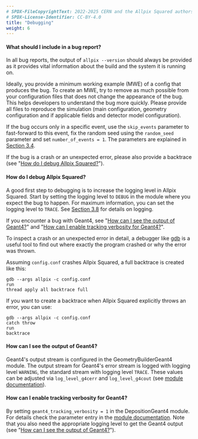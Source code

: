 ```yaml
---
# SPDX-FileCopyrightText: 2022-2025 CERN and the Allpix Squared authors
# SPDX-License-Identifier: CC-BY-4.0
title: "Debugging"
weight: 6
---
```


#### What should I include in a bug report?

In all bug reports, the output of `allpix --version` should always be provided as it provides vital information about the
build and the system it is running on.

Ideally, you provide a minimum working example (MWE) of a config that produces the bug. To create an MWE, try to remove as
much possible from your configuration files that does not change the appearance of the bug. This helps developers to
understand the bug more quickly. Please provide all files to reproduce the simulation (main configuration,
geometry configuration and if applicable fields and detector model configuration).

If the bug occurs only in a specific event, use the `skip_events` parameter to fast-forward to this event, fix the random
seed using the `random_seed` parameter and set `number_of_events = 1`. The parameters are explained in
[Section 3.4](../03_getting_started/04_framework_parameters.md).

If the bug is a crash or an unexpected error, please also provide a backtrace (see
"[How do I debug Allpix Squared?](#how-do-i-debug-allpix-squared)").

#### How do I debug Allpix Squared?

A good first step to debugging is to increase the logging level in Allpix Squared. Start by setting the logging level to
`DEBUG` in the module where you expect the bug to happen. For maximum information, you can set the logging level to `TRACE`.
See [Section 3.8](../03_getting_started/08_logging_and_verbosity.md) for details on logging.

If you encounter a bug with Geant4, see "[How can I see the output of Geant4?](#how-can-i-see-the-output-of-geant4)" and
"[How can I enable tracking verbosity for Geant4?](#how-can-i-enable-tracking-verbosity-for-geant4)".

To inspect a crash or an unexpected error in detail, a debugger like [gdb](https://sourceware.org/gdb/) is a useful tool to
find out where exactly the program crashed or why the error was thrown.

Assuming `config.conf` crashes Allpix Squared, a full backtrace is created like this:

```shell
gdb --args allpix -c config.conf
run
thread apply all backtrace full
```

If you want to create a backtrace when Allpix Squared explicitly throws an error, you can use:

```shell
gdb --args allpix -c config.conf
catch throw
run
backtrace
```

#### How can I see the output of Geant4?

Geant4's output stream is configured in the GeometryBuilderGeant4 module. The output stream for Geant4's error stream is
logged with logging level `WARNING`, the standard stream with logging level `TRACE`. These values can be adjusted via
`log_level_g4cerr` and `log_level_g4cout` (see [module documentation](../08_modules/geometrybuildergeant4.md#parameters)).

#### How can I enable tracking verbosity for Geant4?

By setting `geant4_tracking_verbosity = 1` in the DepositionGeant4 module. For details check the parameter entry in the
[module documentation](../08_modules/depositiongeant4.md#parameters). Note that you also need the appropriate logging level
to get the Geant4 output (see "[How can I see the output of Geant4?](#how-can-i-see-the-output-of-geant4)").
